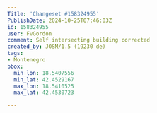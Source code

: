```yaml
---
Title: 'Changeset #158324955'
PublishDate: 2024-10-25T07:46:03Z
id: 158324955
user: FvGordon
comment: Self intersecting building corrected
created_by: JOSM/1.5 (19230 de)
tags:
- Montenegro
bbox:
  min_lon: 18.5407556
  min_lat: 42.4529167
  max_lon: 18.5410525
  max_lat: 42.4530723

---
```

